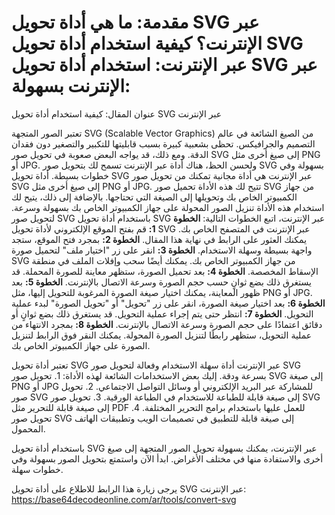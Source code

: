 مقدمة: ما هي أداة تحويل SVG عبر الإنترنت؟ كيفية استخدام أداة تحويل SVG عبر الإنترنت: استخدام أداة تحويل SVG عبر الإنترنت بسهولة:
================================================================================================================================

عنوان المقال: كيفية استخدام أداة تحويل SVG عبر الإنترنت

تعتبر الصور المتجهة SVG (Scalable Vector Graphics) من الصيغ الشائعة في عالم التصميم والجرافيكس. تحظى بشعبية كبيرة بسبب قابليتها للتكبير والتصغير دون فقدان الدقة. ومع ذلك، قد يواجه البعض صعوبة في تحويل صور SVG إلى صيغ أخرى مثل PNG أو JPG. ولحسن الحظ، هناك أداة عبر الإنترنت تسمح لك بتحويل صور SVG بسهولة وفي خطوات بسيطة. أداة تحويل SVG عبر الإنترنت هي أداة مجانية تمكنك من تحويل صور SVG إلى صيغ أخرى مثل PNG أو JPG. تتيح لك هذه الأداة تحميل صور SVG من جهاز الكمبيوتر الخاص بك وتحويلها إلى الصيغة التي تحتاجها. بالإضافة إلى ذلك، يتيح لك استخدام هذه الأداة تنزيل الصور المحولة على جهاز الكمبيوتر الخاص بك بسهولة وسرعة. لتحويل صور SVG باستخدام أداة تحويل SVG عبر الإنترنت، اتبع الخطوات التالية: **الخطوة 1:** قم بفتح الموقع الإلكتروني لأداة تحويل SVG عبر الإنترنت في المتصفح الخاص بك. يمكنك العثور على الرابط في نهاية هذا المقال. **الخطوة 2:** بمجرد فتح الموقع، ستجد واجهة بسيطة وسهلة الاستخدام. **الخطوة 3:** انقر على زر "اختيار ملف" لتحميل صورة SVG من جهاز الكمبيوتر الخاص بك. يمكنك أيضًا سحب وإفلات الملف في منطقة الإسقاط المخصصة. **الخطوة 4:** بعد تحميل الصورة، ستظهر معاينة للصورة المحملة. قد يستغرق ذلك بضع ثوانٍ حسب حجم الصورة وسرعة الاتصال بالإنترنت. **الخطوة 5:** بعد ظهور المعاينة، يمكنك اختيار صيغة الصورة المرغوبة للتحويل إليها، مثل PNG أو JPG. **الخطوة 6:** بعد اختيار صيغة الصورة، انقر على زر "تحويل" أو "تحويل الصورة" لبدء عملية التحويل. **الخطوة 7:** انتظر حتى يتم إجراء عملية التحويل. قد يستغرق ذلك بضع ثوانٍ أو دقائق اعتمادًا على حجم الصورة وسرعة الاتصال بالإنترنت. **الخطوة 8:** بمجرد الانتهاء من عملية التحويل، ستظهر رابطًا لتنزيل الصورة المحولة. يمكنك النقر فوق الرابط لتنزيل الصورة على جهاز الكمبيوتر الخاص بك.

تعتبر أداة تحويل SVG عبر الإنترنت أداة سهلة الاستخدام وفعالة لتحويل صور SVG بسرعة ودقة. إليك بعض الاستخدامات الشائعة لهذه الأداة: 1. تحويل صور SVG إلى صيغة PNG أو JPG للمشاركة عبر البريد الإلكتروني أو وسائل التواصل الاجتماعي.
2. تحويل صور SVG إلى صيغة قابلة للطباعة للاستخدام في الطباعة الورقية.
3. تحويل صور SVG إلى صيغة قابلة للتحرير مثل PDF للعمل عليها باستخدام برامج التحرير المختلفة.
4. تحويل صور SVG إلى صيغة قابلة للتطبيق في تصميمات الويب وتطبيقات الهاتف المحمول.

باستخدام أداة تحويل SVG عبر الإنترنت، يمكنك بسهولة تحويل الصور المتجهة إلى صيغ أخرى والاستفادة منها في مختلف الأغراض. ابدأ الآن واستمتع بتحويل الصور بسهولة وفي خطوات سهلة.

يرجى زيارة هذا الرابط للاطلاع على أداة تحويل SVG عبر الإنترنت: <https://base64decodeonline.com/ar/tools/convert-svg>